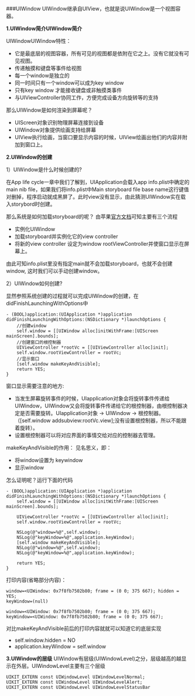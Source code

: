 ###UIWindow
UIWindow继承自UIView，也就是说UIWindow是一个视图容器。

**1.UIWindow简介UIWindow简介**

UIWindowUIWindow特性：
- 它是最底层的视图容器，所有可见的视图都是依附在它之上。没有它就没有可见视图。
- 传递触摸和键盘等事件给视图
- 每一个window是独立的
- 同一时间只有一个window可以成为key window
- 只有key window 才能接收键盘或非触摸类事件
- 与UIViewController协同工作，方便完成设备方向旋转等的支持

那么UIWindow是如何渲染到屏幕呢？
- UIScreen对象识别物理屏幕连接到设备
- UIWindow对象提供绘画支持给屏幕
- UIView执行绘画，当窗口要显示内容的时候，UIView绘画出他们的内容并附加到窗口上。

**2.UIWindow的创建**

1）UIWindow是什么时候创建的?

在App life cycle一章中我们了解到，UIApplication会载入app info.plist中确定的main nib file，如果我们将info.plist中Main storyboard file base name这行键值对删掉，程序启动就成黑屏了。此时view没有显示，由此猜测UIWindow实在载入storybord时创建。

那么系统是如何加载storyboard的呢？
由苹果[官方文档][1]可知主要有三个流程
- 实例化UIWindow
- 加载storyboard并实例化它的view controller
- 将新的view controller 设定为window rootViewController并使窗口显示在屏幕上。

由此可知info.plist里没有指定main就不会加载storyboard，也就不会创建window, 这时我们可以手动创建window。

2）UIWindow如何创建?

显然参照系统创建的过程就可以完成UIWindow的创建，在didFinishLaunchingWithOptions中
```
- (BOOL)application:(UIApplication *)application didFinishLaunchingWithOptions:(NSDictionary *)launchOptions {
    //创建window
    self.window = [[UIWindow alloc]initWithFrame:[UIScreen mainScreen].bounds];
    //创建窗口的根控制器
    UIViewController *rootVc = [[UIViewController alloc]init];
    self.window.rootViewController = rootVc;
    //显示窗口
    [self.window makeKeyAndVisible];
    return YES;
}
```
窗口显示需要注意的地方:

- 当发生屏幕旋转事件的时候，UIapplication对象会将旋转事件传递给UIWindow，UIWindow又会将旋转事件传递给它的根控制器，由根控制器决定是否需要旋转。UIapplication对象 -> UIWindow -> 根控制器。
（[self.window  addsubview:rootVc.view];没有设置根控制器，所以不能跟着旋转）。
- 设置根控制器可以将对应界面的事情交给对应的控制器去管理。

makeKeyAndVisible的作用：
见名思义，即：
- 将window设置为 keywindow
- 显示window

怎么证明呢？运行下面的代码
```
- (BOOL)application:(UIApplication *)application didFinishLaunchingWithOptions:(NSDictionary *)launchOptions {
    self.window = [[UIWindow alloc]initWithFrame:[UIScreen mainScreen].bounds];

    UIViewController *rootVc = [[UIViewController alloc]init];
    self.window.rootViewController = rootVc;
    
    NSLog(@"window=%@",self.window);
    NSLog(@"keyWindow=%@",application.keyWindow);
    [self.window makeKeyAndVisible];
    NSLog(@"window=%@",self.window);
    NSLog(@"keyWindow=%@",application.keyWindow);
    
    return YES;
}
```

打印内容(省略部分内容)：
```
window=<UIWindow: 0x7f8fb7502b80; frame = (0 0; 375 667); hidden = YES; 
keyWindow=(null)

window=<UIWindow: 0x7f8fb7502b80; frame = (0 0; 375 667); 
keyWindow=<UIWindow: 0x7f8fb7502b80; frame = (0 0; 375 667); 
```
对比makeKeyAndVisible前后的打印内容就就可以知道它的底层实现
- self.window.hidden = NO
- application.keyWindow = self.window

**3.UIWindow的层级**
UIWindow有层级(UIWindowLevel)之分，层级越高的越显示在外层。UIWindowLevel主要有三个层级
```
UIKIT_EXTERN const UIWindowLevel UIWindowLevelNormal;
UIKIT_EXTERN const UIWindowLevel UIWindowLevelAlert;
UIKIT_EXTERN const UIWindowLevel UIWindowLevelStatusBar
```

[1]:https://developer.apple.com/library/content/documentation/WindowsViews/Conceptual/WindowAndScreenGuide/WindowScreenRolesinApp/WindowScreenRolesinApp.html